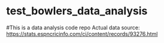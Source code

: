 # test_bowlers_data_analysis
#This is a data analysis code repo
Actual data source: https://stats.espncricinfo.com/ci/content/records/93276.html

